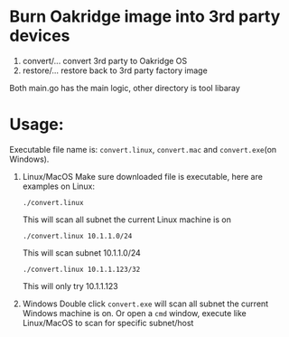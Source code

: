 # Burn Oakridge image into 3rd party devices
1. convert/... convert 3rd party to Oakridge OS
2. restore/... restore back to 3rd party factory image

Both main.go has the main logic, other directory is tool libaray

# Usage:
Executable file name is: ``convert.linux``, ``convert.mac`` and ``convert.exe``(on Windows).
1. Linux/MacOS
    Make sure downloaded file is executable, here are examples on Linux:
    ```
    ./convert.linux
    ```
    This will scan all subnet the current Linux machine is on
    ```
    ./convert.linux 10.1.1.0/24
    ```
    This will scan subnet 10.1.1.0/24
    ```
    ./convert.linux 10.1.1.123/32
    ```
    This will only try 10.1.1.123

2. Windows
    Double click ``convert.exe`` will scan all subnet the current Windows machine is on.
    Or open a ``cmd`` window, execute like Linux/MacOS to scan for specific subnet/host
